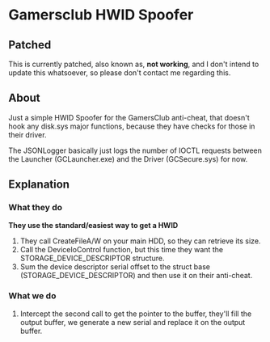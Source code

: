 # Gamersclub HWID Spoofer

## Patched
This is currently patched, also known as, **not working**, and I don't intend to update this whatsoever, so please don't contact me regarding this.

## About
Just a simple HWID Spoofer for the GamersClub anti-cheat, that doesn't hook any disk.sys major functions, because they have checks for those in their driver.

The JSONLogger basically just logs the number of IOCTL requests between the Launcher (GCLauncher.exe) and the Driver (GCSecure.sys) for now.

## Explanation

### What they do

**They use the standard/easiest way to get a HWID**
1. They call CreateFileA/W on your main HDD, so they can retrieve its size.
2. Call the DeviceIoControl function, but this time they want the STORAGE_DEVICE_DESCRIPTOR structure.
3. Sum the device descriptor serial offset to the struct base (STORAGE_DEVICE_DESCRIPTOR) and then use it on their anti-cheat.

### What we do
1. Intercept the second call to get the pointer to the buffer, they'll fill the output buffer, we generate a new serial and replace it on the output buffer.
